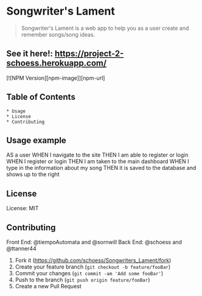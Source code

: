 # Songwriter's Lament
  > Songwriter's Lament is a web app to help you as a user create and remember songs/song ideas. 
  
  ## See it here!: https://project-2-schoess.herokuapp.com/
  
  [![NPM Version][npm-image]][npm-url]
  ## Table of Contents
    * Usage
    * License
    * Contributing
  
  ## Usage example
  
  AS a user
  WHEN I navigate to the site
  THEN I am able to register or login
  WHEN I register or login
  THEN I am taken to the main dashboard
  WHEN I type in the information about my song
  THEN it is saved to the database and shows up to the right
  ## License
  
  License: MIT
  
  ## Contributing
  
  Front End: @tiempoAutomata and @sornwill
  Back End: @schoess and @ttanner44
  
  1. Fork it (<https://github.com/schoess/Songwriters_Lament/fork>)
  2. Create your feature branch (`git checkout -b feature/fooBar`)
  3. Commit your changes (`git commit -am 'Add some fooBar'`)
  4. Push to the branch (`git push origin feature/fooBar`)
  5. Create a new Pull Request
